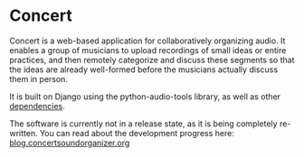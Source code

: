 # Concert

Concert is a web-based application for collaboratively organizing audio.  It enables a group of musicians to upload recordings of small ideas or entire practices, and then remotely categorize and discuss these segments so that the ideas are already well-formed before the musicians actually discuss them in person.

It is built on Django using the python-audio-tools library, as well as other [dependencies][dep].

The software is currently not in a release state, as it is being completely re-written.  You can read about the development progress here: [blog.concertsoundorganizer.org][blog]



[dep]: http://github.com/joshelser/Concert/wiki/Dependencies "Concert dependencies"
[blog]: http://blog.concertsoundorganizer.org "Concert development blog"